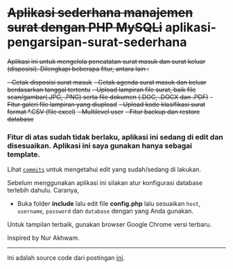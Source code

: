 # ~~Aplikasi sederhana manajemen surat dengan PHP MySQLi~~ aplikasi-pengarsipan-surat-sederhana

~~Aplikasi ini untuk mengelola pencatatan surat masuk dan surat keluar (disposisi). Dilengkapi beberapa fitur, antara lain :~~

~~- Cetak disposisi surat masuk~~
~~- Cetak agenda surat masuk dan keluar berdasarkan tanggal tertentu~~
~~- Upload lampiran file surat, baik file scan/gambar(.JPG, .PNG) serta file dokumen (.DOC, .DOCX dan .PDF)~~
~~- Fitur galeri file lampiran yang diupload~~
~~- Upload kode klasifikasi surat format *.CSV (file excel)~~
~~- Multilevel user~~
~~- Fitur backup dan restore database~~
### Fitur di atas sudah tidak berlaku, aplikasi ini sedang di edit dan disesuaikan. Aplikasi ini saya gunakan hanya sebagai template.

Lihat [`commits`](https://github.com/Hakase-Hamdani/aplikasi-pengarsipan-surat-sederhana/commits/instansi_mandiri/) untuk mengetahui edit yang sudah/sedang di lakukan.

Sebelum menggunakan aplikasi ini silakan atur konfigurasi database terlebih dahulu. Caranya,

- Buka folder **include** lalu edit file **config.php** lalu sesuaikan `host`, `username`, `password` dan `database` dengan yang Anda gunakan.

Untuk tampilan terbaik, gunakan browser Google Chrome versi terbaru.

Inspired by Nur Akhwam.

---
Ini adalah source code dari postingan [ini](https://masrud.com/aplikasi-manajemen-surat/).
